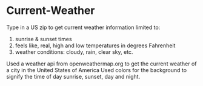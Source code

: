# Current-Weather

Type in a US zip to get current weather information limited to: 
  1. sunrise & sunset times
  2. feels like, real, high and low temperatures in degrees Fahrenheit
  3. weather conditions: cloudy, rain, clear sky, etc.

Used a weather api from openweathermap.org to get the current weather of a city in the United States of America
Used colors for the background to signify the time of day sunrise, sunset, day and night.
